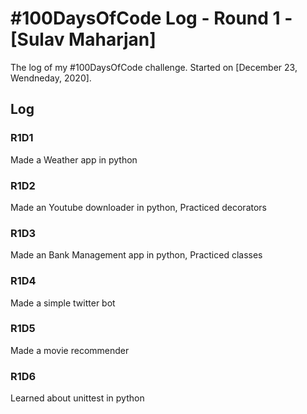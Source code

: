 # #100DaysOfCode Log - Round 1 - [Sulav Maharjan]

The log of my #100DaysOfCode challenge. Started on [December 23, Wendneday, 2020].

## Log

### R1D1 
Made a Weather app in python

### R1D2
Made an Youtube downloader in python, Practiced decorators

### R1D3
Made an Bank Management app in python, Practiced classes

### R1D4
Made a simple twitter bot

### R1D5
Made a movie recommender

### R1D6
Learned about unittest in python


